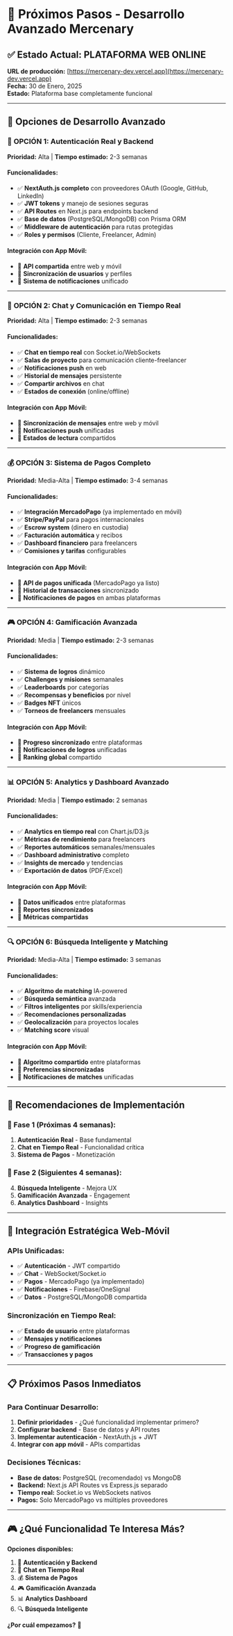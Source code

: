 # 🚀 Próximos Pasos - Desarrollo Avanzado Mercenary

## ✅ Estado Actual: PLATAFORMA WEB ONLINE

**URL de producción:** [https://mercenary-dev.vercel.app](https://mercenary-dev.vercel.app)  
**Fecha:** 30 de Enero, 2025  
**Estado:** Plataforma base completamente funcional  

---

## 🎯 Opciones de Desarrollo Avanzado

### 🔐 **OPCIÓN 1: Autenticación Real y Backend**
**Prioridad:** Alta | **Tiempo estimado:** 2-3 semanas

#### **Funcionalidades:**
- ✅ **NextAuth.js completo** con proveedores OAuth (Google, GitHub, LinkedIn)
- ✅ **JWT tokens** y manejo de sesiones seguras
- ✅ **API Routes** en Next.js para endpoints backend
- ✅ **Base de datos** (PostgreSQL/MongoDB) con Prisma ORM
- ✅ **Middleware de autenticación** para rutas protegidas
- ✅ **Roles y permisos** (Cliente, Freelancer, Admin)

#### **Integración con App Móvil:**
- 🔗 **API compartida** entre web y móvil
- 🔗 **Sincronización de usuarios** y perfiles
- 🔗 **Sistema de notificaciones** unificado

---

### 💬 **OPCIÓN 2: Chat y Comunicación en Tiempo Real**
**Prioridad:** Alta | **Tiempo estimado:** 2-3 semanas

#### **Funcionalidades:**
- ✅ **Chat en tiempo real** con Socket.io/WebSockets
- ✅ **Salas de proyecto** para comunicación cliente-freelancer
- ✅ **Notificaciones push** en web
- ✅ **Historial de mensajes** persistente
- ✅ **Compartir archivos** en chat
- ✅ **Estados de conexión** (online/offline)

#### **Integración con App Móvil:**
- 🔗 **Sincronización de mensajes** entre web y móvil
- 🔗 **Notificaciones push** unificadas
- 🔗 **Estados de lectura** compartidos

---

### 💰 **OPCIÓN 3: Sistema de Pagos Completo**
**Prioridad:** Media-Alta | **Tiempo estimado:** 3-4 semanas

#### **Funcionalidades:**
- ✅ **Integración MercadoPago** (ya implementado en móvil)
- ✅ **Stripe/PayPal** para pagos internacionales
- ✅ **Escrow system** (dinero en custodia)
- ✅ **Facturación automática** y recibos
- ✅ **Dashboard financiero** para freelancers
- ✅ **Comisiones y tarifas** configurables

#### **Integración con App Móvil:**
- 🔗 **API de pagos unificada** (MercadoPago ya listo)
- 🔗 **Historial de transacciones** sincronizado
- 🔗 **Notificaciones de pagos** en ambas plataformas

---

### 🎮 **OPCIÓN 4: Gamificación Avanzada**
**Prioridad:** Media | **Tiempo estimado:** 2-3 semanas

#### **Funcionalidades:**
- ✅ **Sistema de logros** dinámico
- ✅ **Challenges y misiones** semanales
- ✅ **Leaderboards** por categorías
- ✅ **Recompensas y beneficios** por nivel
- ✅ **Badges NFT** únicos
- ✅ **Torneos de freelancers** mensuales

#### **Integración con App Móvil:**
- 🔗 **Progreso sincronizado** entre plataformas
- 🔗 **Notificaciones de logros** unificadas
- 🔗 **Ranking global** compartido

---

### 📊 **OPCIÓN 5: Analytics y Dashboard Avanzado**
**Prioridad:** Media | **Tiempo estimado:** 2 semanas

#### **Funcionalidades:**
- ✅ **Analytics en tiempo real** con Chart.js/D3.js
- ✅ **Métricas de rendimiento** para freelancers
- ✅ **Reportes automáticos** semanales/mensuales
- ✅ **Dashboard administrativo** completo
- ✅ **Insights de mercado** y tendencias
- ✅ **Exportación de datos** (PDF/Excel)

#### **Integración con App Móvil:**
- 🔗 **Datos unificados** entre plataformas
- 🔗 **Reportes sincronizados** 
- 🔗 **Métricas compartidas**

---

### 🔍 **OPCIÓN 6: Búsqueda Inteligente y Matching**
**Prioridad:** Media-Alta | **Tiempo estimado:** 3 semanas

#### **Funcionalidades:**
- ✅ **Algoritmo de matching** IA-powered
- ✅ **Búsqueda semántica** avanzada
- ✅ **Filtros inteligentes** por skills/experiencia
- ✅ **Recomendaciones personalizadas**
- ✅ **Geolocalización** para proyectos locales
- ✅ **Matching score** visual

#### **Integración con App Móvil:**
- 🔗 **Algoritmo compartido** entre plataformas
- 🔗 **Preferencias sincronizadas**
- 🔗 **Notificaciones de matches** unificadas

---

## 🎯 **Recomendaciones de Implementación**

### **🚀 Fase 1 (Próximas 4 semanas):**
1. **Autenticación Real** - Base fundamental
2. **Chat en Tiempo Real** - Funcionalidad crítica
3. **Sistema de Pagos** - Monetización

### **🚀 Fase 2 (Siguientes 4 semanas):**
4. **Búsqueda Inteligente** - Mejora UX
5. **Gamificación Avanzada** - Engagement
6. **Analytics Dashboard** - Insights

---

## 🔗 **Integración Estratégica Web-Móvil**

### **APIs Unificadas:**
- ✅ **Autenticación** - JWT compartido
- ✅ **Chat** - WebSocket/Socket.io
- ✅ **Pagos** - MercadoPago (ya implementado)
- ✅ **Notificaciones** - Firebase/OneSignal
- ✅ **Datos** - PostgreSQL/MongoDB compartida

### **Sincronización en Tiempo Real:**
- ✅ **Estado de usuario** entre plataformas
- ✅ **Mensajes y notificaciones**
- ✅ **Progreso de gamificación**
- ✅ **Transacciones y pagos**

---

## 📋 **Próximos Pasos Inmediatos**

### **Para Continuar Desarrollo:**

1. **Definir prioridades** - ¿Qué funcionalidad implementar primero?
2. **Configurar backend** - Base de datos y API routes
3. **Implementar autenticación** - NextAuth.js + JWT
4. **Integrar con app móvil** - APIs compartidas

### **Decisiones Técnicas:**
- **Base de datos:** PostgreSQL (recomendado) vs MongoDB
- **Backend:** Next.js API Routes vs Express.js separado
- **Tiempo real:** Socket.io vs WebSockets nativos
- **Pagos:** Solo MercadoPago vs múltiples proveedores

---

## 🎮 **¿Qué Funcionalidad Te Interesa Más?**

**Opciones disponibles:**
1. 🔐 **Autenticación y Backend**
2. 💬 **Chat en Tiempo Real**
3. 💰 **Sistema de Pagos**
4. 🎮 **Gamificación Avanzada**
5. 📊 **Analytics Dashboard**
6. 🔍 **Búsqueda Inteligente**

**¿Por cuál empezamos?** 🚀
